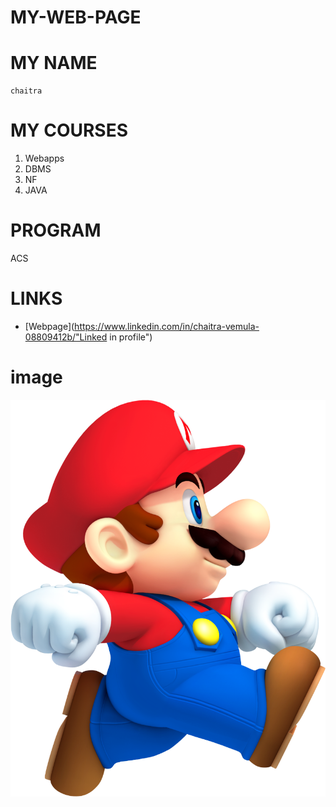# MY-WEB-PAGE
# MY NAME

    chaitra
    
# MY COURSES

1. Webapps
2. DBMS
3. NF
4. JAVA

# PROGRAM

ACS

# LINKS

- [Webpage](https://www.linkedin.com/in/chaitra-vemula-08809412b/"Linked in profile")

# image

![Hosted image](image2.png "flower")


 
    
